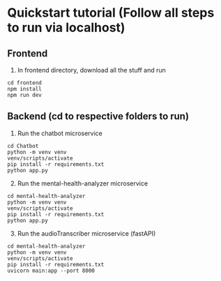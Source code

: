 # Quickstart tutorial (Follow all steps to run via localhost)

## Frontend
1. In frontend directory, download all the stuff and run 
```
cd frontend
npm install
npm run dev
```

## Backend (cd to respective folders to run)
1. Run the chatbot microservice
```
cd Chatbot
python -m venv venv
venv/scripts/activate
pip install -r requirements.txt
python app.py
```

2. Run the mental-health-analyzer microservice
```
cd mental-health-analyzer
python -m venv venv
venv/scripts/activate
pip install -r requirements.txt
python app.py
```

3. Run the audioTranscriber microservice (fastAPI)
```
cd mental-health-analyzer
python -m venv venv
venv/scripts/activate
pip install -r requirements.txt
uvicorn main:app --port 8000
```
